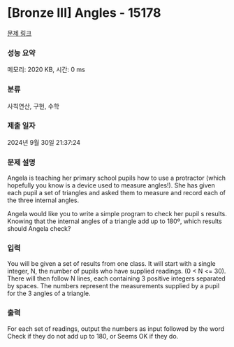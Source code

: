 # [Bronze III] Angles - 15178 

[문제 링크](https://www.acmicpc.net/problem/15178) 

### 성능 요약

메모리: 2020 KB, 시간: 0 ms

### 분류

사칙연산, 구현, 수학

### 제출 일자

2024년 9월 30일 21:37:24

### 문제 설명

<p>Angela is teaching her primary school pupils how to use a protractor (which hopefully you know is a device used to measure angles!). She has given each pupil a set of triangles and asked them to measure and record each of the three internal angles.</p>

<p>Angela would like you to write a simple program to check her pupil s results. Knowing that the internal angles of a triangle add up to 180º, which results should Angela check?</p>

### 입력 

 <p>You will be given a set of results from one class. It will start with a single integer, N, the number of pupils who have supplied readings. (0 < N <= 30). There will then follow N lines, each containing 3 positive integers separated by spaces. The numbers represent the measurements supplied by a pupil for the 3 angles of a triangle.</p>

### 출력 

 <p>For each set of readings, output the numbers as input followed by the word Check if they do not add up to 180, or Seems OK if they do.</p>

